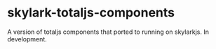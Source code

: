# skylark-totaljs-components
A version of totaljs components that ported to running on skylarkjs. In development.
